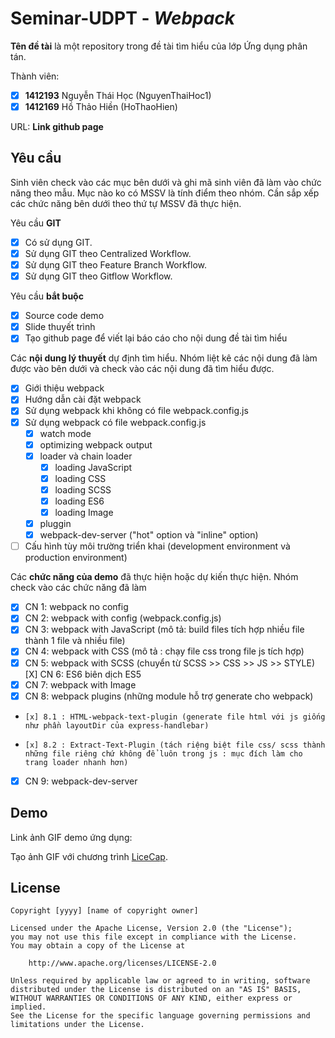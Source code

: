# Seminar-UDPT - *Webpack*

**Tên đề tài** là một repository trong đề tài tìm hiểu của lớp Ứng dụng phân tán.

Thành viên:
* [x] **1412193** Nguyễn Thái Học (NguyenThaiHoc1)
* [x] **1412169** Hồ Thảo Hiền (HoThaoHien)

URL: **Link github page**

## Yêu cầu

Sinh viên check vào các mục bên dưới và ghi mã sinh viên đã làm vào chức năng theo mẫu. Mục nào ko có MSSV là tính điểm theo nhóm. Cần sắp xếp các chức năng bên dưới theo thứ tự MSSV đã thực hiện.

Yêu cầu **GIT**
* [x] Có sử dụng GIT.
* [x] Sử dụng GIT theo Centralized Workflow.
* [x] Sử dụng GIT theo Feature Branch Workflow.
* [x] Sử dụng GIT theo Gitflow Workflow.

Yêu cầu **bắt buộc**
* [x] Source code demo
* [x] Slide thuyết trình
* [x] Tạo github page để viết lại báo cáo cho nội dung đề tài tìm hiểu

Các **nội dung lý thuyết** dự định tìm hiểu. Nhóm liệt kê các nội dung đã làm được vào bên dưới và check vào các nội dung đã tìm hiểu được.
* [X] Giới thiệu webpack
* [X] Hướng dẫn cài đặt webpack
* [X] Sử dụng webpack khi không có file webpack.config.js
* [X] Sử dụng webpack có file webpack.config.js
    * [X] watch mode
    * [X] optimizing webpack output
    * [X] loader và chain loader
        * [X] loading JavaScript
        * [X] loading CSS
        * [X] loading SCSS
        * [X] loading ES6
        * [X] loading Image
    * [X] pluggin
    * [X] webpack-dev-server ("hot" option và "inline" option)

* [ ] Cấu hình tùy môi trường triển khai (development environment và  production environment)

Các **chức năng của demo** đã thực hiện hoặc dự kiến thực hiện. Nhóm check vào các chức năng đã làm
* [x] CN 1: webpack no config
* [x] CN 2: webpack with config (webpack.config.js)
* [x] CN 3: webpack with JavaScript (mô tả: build files tích hợp nhiều file thành 1 file và nhiều file)
* [x] CN 4: webpack with CSS (mô tả : chạy file css trong file js tích hợp)
* [x] CN 5: webpack with SCSS (chuyển từ SCSS >> CSS >> JS >> STYLE)
  [X] CN 6: ES6 biên dịch ES5
* [x] CN 7: webpack with Image
* [x] CN 8: webpack plugins  (những module hỗ trợ generate cho webpack)
*     [x] 8.1 : HTML-webpack-text-plugin (generate file html với js giống như phần layoutDir của express-handlebar)
*     [x] 8.2 : Extract-Text-Plugin (tách riệng biệt file css/ scss thành những file riêng chứ không để luôn trong js : mục đích làm cho                 trang loader nhanh hơn)
* [x] CN 9: webpack-dev-server
## Demo

Link ảnh GIF demo ứng dụng:


Tạo ảnh GIF với chương trình [LiceCap](http://www.cockos.com/licecap/).


## License

    Copyright [yyyy] [name of copyright owner]

    Licensed under the Apache License, Version 2.0 (the "License");
    you may not use this file except in compliance with the License.
    You may obtain a copy of the License at

        http://www.apache.org/licenses/LICENSE-2.0

    Unless required by applicable law or agreed to in writing, software
    distributed under the License is distributed on an "AS IS" BASIS,
    WITHOUT WARRANTIES OR CONDITIONS OF ANY KIND, either express or implied.
    See the License for the specific language governing permissions and
    limitations under the License.
